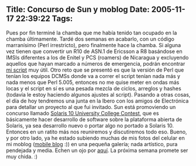 Title: Concurso de Sun y moblog
Date: 2005-11-17 22:39:22
Tags: 
---
Pues por fin terminé la chamba que me había tenido tan ocupado en la chamba últimamente. Tardé dos semanas en acabarlo, con un código marranísimo (Perl irrestricto), pero finalmente hace la chamba. Si alguna vez tienen que convertir un R10 de ASN.1 de Ericsson a R8 basándose en IMSIs diferentes a los de Enitel y PCS (roamers) de Nicaragua y excluyendo aquellos que hayan marcado a números de emergencia, podrán encontrar <a target="_blank" href="http://damog.net/files/misc/enitel.txt">mi script</a> muy útil. Otro reto que se presentó es que la versión de Perl que tenían los equipos DCMSs donde va a correr el script tenían nada más y nada menos que Perl 5.005, entonces no me quise meter en ondas más locas y el script en sí es una pesada mezcla de ciclos, arreglos y hashes (todavía le estoy haciendo algunos ajustes al script). Pasando a otras cosas, el día de hoy tendremos una junta en la Ibero con los amigos de Electrónica para detallar un proyecto al que fui invitado. Sun está promoviendo un concurso llamado <a target="_blank" href="http://www.sun.com/software/solaris/contest/univ_challenge.jsp">Solaris 10 University College Contest</a>, que es básicamente hacer desarrollo de software sobre la plataforma abierta de Solaris, ya sea desarrollo nuevo o portar algo no portado a Solaris 10. Entonces en un ratito más nos reuniremos y discutiremos todo eso. Bueno, y por otro lado, ya he estado subiendo muchas de mis fotos del celular en mi moblog (<a target="_blank" href="http://en.wikipedia.org/wiki/Moblog">mobile blog</a>  :)) en una pequeña galería; nada artístico, pura pendejada y media. Echen un ojo por <a target="_blank" href="http://gallery/moblog">aquí</a>. La próxima semana promete ser muy chida. :) <br/><br/>
